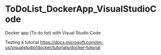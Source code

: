 # ToDoList_DockerApp_VisualStudioCode

Docker app (To do list) with Visual Studio Code

Testing a tutorial
https://docs.microsoft.com/en-us/visualstudio/docker/tutorials/docker-tutorial
